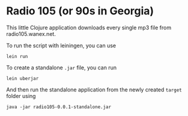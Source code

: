 # Radio 105 (or 90s in Georgia)

This little Clojure application downloads every single mp3 file from radio105.wanex.net.

To run the script with leiningen, you can use
```
lein run
```

To create a standalone `.jar` file, you can run
```
lein uberjar
```

And then run the standalone application from the newly created `target` folder using
```
java -jar radio105-0.0.1-standalone.jar
```
